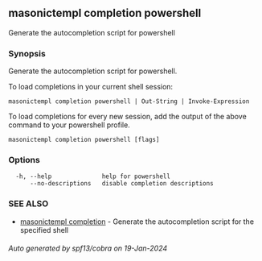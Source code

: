 ## masonictempl completion powershell

Generate the autocompletion script for powershell

### Synopsis

Generate the autocompletion script for powershell.

To load completions in your current shell session:

	masonictempl completion powershell | Out-String | Invoke-Expression

To load completions for every new session, add the output of the above command
to your powershell profile.


```
masonictempl completion powershell [flags]
```

### Options

```
  -h, --help              help for powershell
      --no-descriptions   disable completion descriptions
```

### SEE ALSO

* [masonictempl completion](masonictempl_completion.md)	 - Generate the autocompletion script for the specified shell

###### Auto generated by spf13/cobra on 19-Jan-2024
